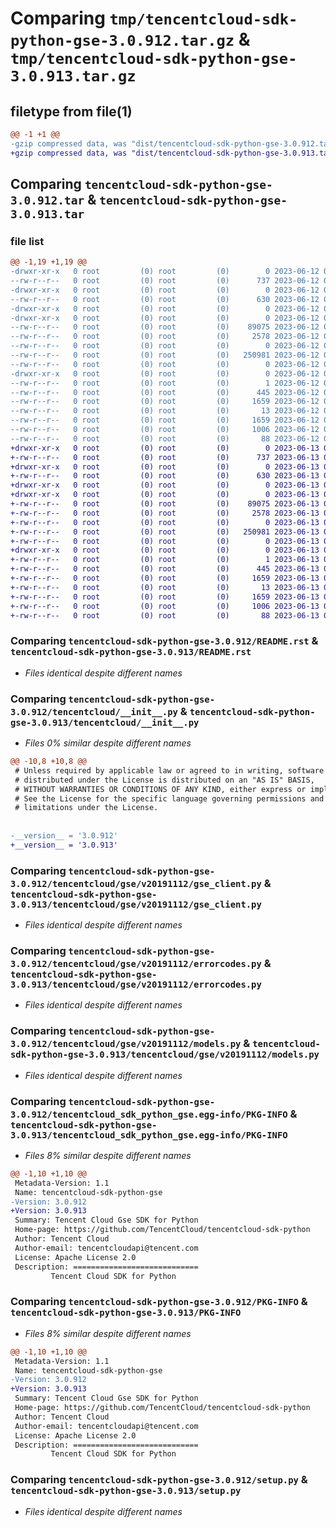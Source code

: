 # Comparing `tmp/tencentcloud-sdk-python-gse-3.0.912.tar.gz` & `tmp/tencentcloud-sdk-python-gse-3.0.913.tar.gz`

## filetype from file(1)

```diff
@@ -1 +1 @@
-gzip compressed data, was "dist/tencentcloud-sdk-python-gse-3.0.912.tar", last modified: Mon Jun 12 03:04:39 2023, max compression
+gzip compressed data, was "dist/tencentcloud-sdk-python-gse-3.0.913.tar", last modified: Tue Jun 13 02:12:19 2023, max compression
```

## Comparing `tencentcloud-sdk-python-gse-3.0.912.tar` & `tencentcloud-sdk-python-gse-3.0.913.tar`

### file list

```diff
@@ -1,19 +1,19 @@
-drwxr-xr-x   0 root         (0) root         (0)        0 2023-06-12 03:04:39.000000 tencentcloud-sdk-python-gse-3.0.912/
--rw-r--r--   0 root         (0) root         (0)      737 2023-06-12 03:04:39.000000 tencentcloud-sdk-python-gse-3.0.912/README.rst
-drwxr-xr-x   0 root         (0) root         (0)        0 2023-06-12 03:04:39.000000 tencentcloud-sdk-python-gse-3.0.912/tencentcloud/
--rw-r--r--   0 root         (0) root         (0)      630 2023-06-12 03:04:39.000000 tencentcloud-sdk-python-gse-3.0.912/tencentcloud/__init__.py
-drwxr-xr-x   0 root         (0) root         (0)        0 2023-06-12 03:04:39.000000 tencentcloud-sdk-python-gse-3.0.912/tencentcloud/gse/
-drwxr-xr-x   0 root         (0) root         (0)        0 2023-06-12 03:04:39.000000 tencentcloud-sdk-python-gse-3.0.912/tencentcloud/gse/v20191112/
--rw-r--r--   0 root         (0) root         (0)    89075 2023-06-12 03:04:39.000000 tencentcloud-sdk-python-gse-3.0.912/tencentcloud/gse/v20191112/gse_client.py
--rw-r--r--   0 root         (0) root         (0)     2578 2023-06-12 03:04:39.000000 tencentcloud-sdk-python-gse-3.0.912/tencentcloud/gse/v20191112/errorcodes.py
--rw-r--r--   0 root         (0) root         (0)        0 2023-06-12 03:04:39.000000 tencentcloud-sdk-python-gse-3.0.912/tencentcloud/gse/v20191112/__init__.py
--rw-r--r--   0 root         (0) root         (0)   250981 2023-06-12 03:04:39.000000 tencentcloud-sdk-python-gse-3.0.912/tencentcloud/gse/v20191112/models.py
--rw-r--r--   0 root         (0) root         (0)        0 2023-06-12 03:04:39.000000 tencentcloud-sdk-python-gse-3.0.912/tencentcloud/gse/__init__.py
-drwxr-xr-x   0 root         (0) root         (0)        0 2023-06-12 03:04:39.000000 tencentcloud-sdk-python-gse-3.0.912/tencentcloud_sdk_python_gse.egg-info/
--rw-r--r--   0 root         (0) root         (0)        1 2023-06-12 03:04:39.000000 tencentcloud-sdk-python-gse-3.0.912/tencentcloud_sdk_python_gse.egg-info/dependency_links.txt
--rw-r--r--   0 root         (0) root         (0)      445 2023-06-12 03:04:39.000000 tencentcloud-sdk-python-gse-3.0.912/tencentcloud_sdk_python_gse.egg-info/SOURCES.txt
--rw-r--r--   0 root         (0) root         (0)     1659 2023-06-12 03:04:39.000000 tencentcloud-sdk-python-gse-3.0.912/tencentcloud_sdk_python_gse.egg-info/PKG-INFO
--rw-r--r--   0 root         (0) root         (0)       13 2023-06-12 03:04:39.000000 tencentcloud-sdk-python-gse-3.0.912/tencentcloud_sdk_python_gse.egg-info/top_level.txt
--rw-r--r--   0 root         (0) root         (0)     1659 2023-06-12 03:04:39.000000 tencentcloud-sdk-python-gse-3.0.912/PKG-INFO
--rw-r--r--   0 root         (0) root         (0)     1006 2023-06-12 03:04:39.000000 tencentcloud-sdk-python-gse-3.0.912/setup.py
--rw-r--r--   0 root         (0) root         (0)       88 2023-06-12 03:04:39.000000 tencentcloud-sdk-python-gse-3.0.912/setup.cfg
+drwxr-xr-x   0 root         (0) root         (0)        0 2023-06-13 02:12:19.000000 tencentcloud-sdk-python-gse-3.0.913/
+-rw-r--r--   0 root         (0) root         (0)      737 2023-06-13 02:12:18.000000 tencentcloud-sdk-python-gse-3.0.913/README.rst
+drwxr-xr-x   0 root         (0) root         (0)        0 2023-06-13 02:12:19.000000 tencentcloud-sdk-python-gse-3.0.913/tencentcloud/
+-rw-r--r--   0 root         (0) root         (0)      630 2023-06-13 02:12:18.000000 tencentcloud-sdk-python-gse-3.0.913/tencentcloud/__init__.py
+drwxr-xr-x   0 root         (0) root         (0)        0 2023-06-13 02:12:19.000000 tencentcloud-sdk-python-gse-3.0.913/tencentcloud/gse/
+drwxr-xr-x   0 root         (0) root         (0)        0 2023-06-13 02:12:19.000000 tencentcloud-sdk-python-gse-3.0.913/tencentcloud/gse/v20191112/
+-rw-r--r--   0 root         (0) root         (0)    89075 2023-06-13 02:12:18.000000 tencentcloud-sdk-python-gse-3.0.913/tencentcloud/gse/v20191112/gse_client.py
+-rw-r--r--   0 root         (0) root         (0)     2578 2023-06-13 02:12:18.000000 tencentcloud-sdk-python-gse-3.0.913/tencentcloud/gse/v20191112/errorcodes.py
+-rw-r--r--   0 root         (0) root         (0)        0 2023-06-13 02:12:18.000000 tencentcloud-sdk-python-gse-3.0.913/tencentcloud/gse/v20191112/__init__.py
+-rw-r--r--   0 root         (0) root         (0)   250981 2023-06-13 02:12:18.000000 tencentcloud-sdk-python-gse-3.0.913/tencentcloud/gse/v20191112/models.py
+-rw-r--r--   0 root         (0) root         (0)        0 2023-06-13 02:12:18.000000 tencentcloud-sdk-python-gse-3.0.913/tencentcloud/gse/__init__.py
+drwxr-xr-x   0 root         (0) root         (0)        0 2023-06-13 02:12:19.000000 tencentcloud-sdk-python-gse-3.0.913/tencentcloud_sdk_python_gse.egg-info/
+-rw-r--r--   0 root         (0) root         (0)        1 2023-06-13 02:12:19.000000 tencentcloud-sdk-python-gse-3.0.913/tencentcloud_sdk_python_gse.egg-info/dependency_links.txt
+-rw-r--r--   0 root         (0) root         (0)      445 2023-06-13 02:12:19.000000 tencentcloud-sdk-python-gse-3.0.913/tencentcloud_sdk_python_gse.egg-info/SOURCES.txt
+-rw-r--r--   0 root         (0) root         (0)     1659 2023-06-13 02:12:19.000000 tencentcloud-sdk-python-gse-3.0.913/tencentcloud_sdk_python_gse.egg-info/PKG-INFO
+-rw-r--r--   0 root         (0) root         (0)       13 2023-06-13 02:12:19.000000 tencentcloud-sdk-python-gse-3.0.913/tencentcloud_sdk_python_gse.egg-info/top_level.txt
+-rw-r--r--   0 root         (0) root         (0)     1659 2023-06-13 02:12:19.000000 tencentcloud-sdk-python-gse-3.0.913/PKG-INFO
+-rw-r--r--   0 root         (0) root         (0)     1006 2023-06-13 02:12:18.000000 tencentcloud-sdk-python-gse-3.0.913/setup.py
+-rw-r--r--   0 root         (0) root         (0)       88 2023-06-13 02:12:19.000000 tencentcloud-sdk-python-gse-3.0.913/setup.cfg
```

### Comparing `tencentcloud-sdk-python-gse-3.0.912/README.rst` & `tencentcloud-sdk-python-gse-3.0.913/README.rst`

 * *Files identical despite different names*

### Comparing `tencentcloud-sdk-python-gse-3.0.912/tencentcloud/__init__.py` & `tencentcloud-sdk-python-gse-3.0.913/tencentcloud/__init__.py`

 * *Files 0% similar despite different names*

```diff
@@ -10,8 +10,8 @@
 # Unless required by applicable law or agreed to in writing, software
 # distributed under the License is distributed on an "AS IS" BASIS,
 # WITHOUT WARRANTIES OR CONDITIONS OF ANY KIND, either express or implied.
 # See the License for the specific language governing permissions and
 # limitations under the License.
 
 
-__version__ = '3.0.912'
+__version__ = '3.0.913'
```

### Comparing `tencentcloud-sdk-python-gse-3.0.912/tencentcloud/gse/v20191112/gse_client.py` & `tencentcloud-sdk-python-gse-3.0.913/tencentcloud/gse/v20191112/gse_client.py`

 * *Files identical despite different names*

### Comparing `tencentcloud-sdk-python-gse-3.0.912/tencentcloud/gse/v20191112/errorcodes.py` & `tencentcloud-sdk-python-gse-3.0.913/tencentcloud/gse/v20191112/errorcodes.py`

 * *Files identical despite different names*

### Comparing `tencentcloud-sdk-python-gse-3.0.912/tencentcloud/gse/v20191112/models.py` & `tencentcloud-sdk-python-gse-3.0.913/tencentcloud/gse/v20191112/models.py`

 * *Files identical despite different names*

### Comparing `tencentcloud-sdk-python-gse-3.0.912/tencentcloud_sdk_python_gse.egg-info/PKG-INFO` & `tencentcloud-sdk-python-gse-3.0.913/tencentcloud_sdk_python_gse.egg-info/PKG-INFO`

 * *Files 8% similar despite different names*

```diff
@@ -1,10 +1,10 @@
 Metadata-Version: 1.1
 Name: tencentcloud-sdk-python-gse
-Version: 3.0.912
+Version: 3.0.913
 Summary: Tencent Cloud Gse SDK for Python
 Home-page: https://github.com/TencentCloud/tencentcloud-sdk-python
 Author: Tencent Cloud
 Author-email: tencentcloudapi@tencent.com
 License: Apache License 2.0
 Description: ============================
         Tencent Cloud SDK for Python
```

### Comparing `tencentcloud-sdk-python-gse-3.0.912/PKG-INFO` & `tencentcloud-sdk-python-gse-3.0.913/PKG-INFO`

 * *Files 8% similar despite different names*

```diff
@@ -1,10 +1,10 @@
 Metadata-Version: 1.1
 Name: tencentcloud-sdk-python-gse
-Version: 3.0.912
+Version: 3.0.913
 Summary: Tencent Cloud Gse SDK for Python
 Home-page: https://github.com/TencentCloud/tencentcloud-sdk-python
 Author: Tencent Cloud
 Author-email: tencentcloudapi@tencent.com
 License: Apache License 2.0
 Description: ============================
         Tencent Cloud SDK for Python
```

### Comparing `tencentcloud-sdk-python-gse-3.0.912/setup.py` & `tencentcloud-sdk-python-gse-3.0.913/setup.py`

 * *Files identical despite different names*


